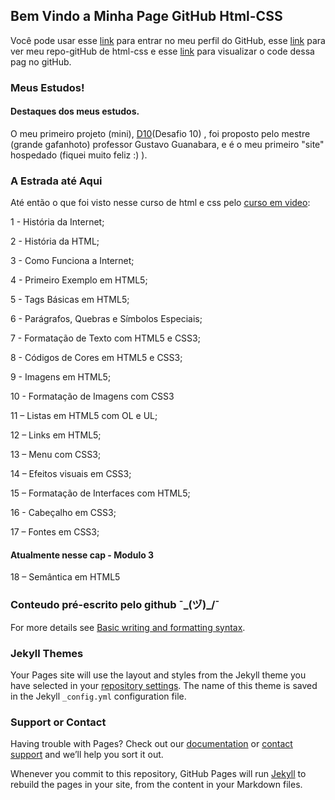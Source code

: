 ## Bem Vindo a Minha Page GitHub Html-CSS

Você pode usar esse [link](https://github.com/MichelNsouza) para entrar no meu perfil do GitHub, esse [link](https://github.com/MichelNsouza/html-css) para ver meu repo-gitHub de html-css e esse [link](https://github.com/MichelNsouza/html-css/edit/gh-pages/index.md) para visualizar o code dessa pag no gitHub.

### Meus Estudos!
#### Destaques dos meus estudos.

O meu primeiro projeto (mini), [D10](https://michelnsouza.github.io/projeto-android/)(Desafio 10) , foi proposto pelo mestre (grande gafanhoto) professor Gustavo Guanabara, e é o meu primeiro "site" hospedado (fiquei muito feliz :) ).

### A Estrada até Aqui

Até então o que foi visto nesse curso de html e css pelo [curso em video](https://www.cursoemvideo.com/):

1 - História da Internet;

2 - História da HTML;

3 - Como Funciona a Internet;

4 - Primeiro Exemplo em HTML5;

5 - Tags Básicas em HTML5;

6 - Parágrafos, Quebras e Símbolos Especiais;

7 - Formatação de Texto com HTML5 e CSS3;

8 - Códigos de Cores em HTML5 e CSS3;

9 - Imagens em HTML5;

10 - Formatação de Imagens com CSS3

11 – Listas em HTML5 com OL e UL;

12 – Links em HTML5;

13 – Menu com CSS3;

14 – Efeitos visuais em CSS3;

15 – Formatação de Interfaces com HTML5;

16 - Cabeçalho em CSS3;

17 – Fontes em CSS3;

#### Atualmente nesse cap - Modulo 3

18 – Semântica em HTML5










### Conteudo pré-escrito pelo github ¯\_(ヅ)_/¯

For more details see [Basic writing and formatting syntax](https://docs.github.com/en/github/writing-on-github/getting-started-with-writing-and-formatting-on-github/basic-writing-and-formatting-syntax).

### Jekyll Themes

Your Pages site will use the layout and styles from the Jekyll theme you have selected in your [repository settings](https://github.com/MichelNsouza/html-css/settings/pages). The name of this theme is saved in the Jekyll `_config.yml` configuration file.

### Support or Contact

Having trouble with Pages? Check out our [documentation](https://docs.github.com/categories/github-pages-basics/) or [contact support](https://support.github.com/contact) and we’ll help you sort it out.

Whenever you commit to this repository, GitHub Pages will run [Jekyll](https://jekyllrb.com/) to rebuild the pages in your site, from the content in your Markdown files.
